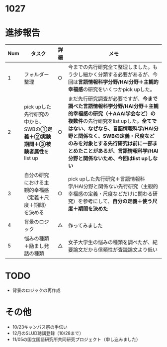 # 1027

# 進捗報告
|Num|タスク|詳細|メモ|
|----|----|----|----|
|1|フォルダー整理|○|今までの先行研究全て整理しました。もう少し細かく分類する必要があるが、今回は**言語情報科学分野/HAI分野＋主観的幸福感**の研究をいくつかpick upした。|
|2|pick upした先行研究の中から、SWBの**①定義＋②実験期間＋③被験者属性**をlist up|○|まだ先行研究調査が必要ですが、**今まで調べた言語情報科学分野/HAI分野＋主観的幸福感の研究（＋AAAI学会など）の複数件**の先行研究をlist upした。**全てではない、なぜなら、言語情報科学/HAI分野と関係なく、SWBの定義・尺度などのみを対象とする先行研究は前に一部まとめたことがあるが、言語情報科学/HAI分野と関係ないため、今回はlist upしない**|
|3|自分の研究における主観的幸福感（定義＋尺度＋期間）を決める|○|pick upした先行研究＋言語情報科学/HAI分野と関係ない先行研究（主観的幸福感の定義・尺度などだけに関わる研究）を参考にして、**自分の定義＋使う尺度＋期間を決めた**|
|4|背景のロジック|△|作ってみました|
|5|悩みの種類＋励まし発話の種類|△|女子大学生の悩みの種類を調べたが、紀要論文だから信頼性が査読論文より低い|


# TODO
- 背景のロジックの再作成


# その他
- 10/23キャンパス祭の手伝い
- 12月のSLUD聴講登録（10/28まで）
- 11/05の国立国語研究所共同研究プロジェクト（申し込みました）

